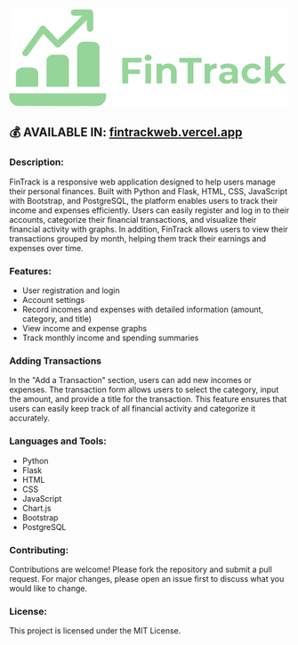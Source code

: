 ![FinTrack Logo](static/images/fintrack_logo.png)

## 💰 AVAILABLE IN: [fintrackweb.vercel.app](https://fintrackweb.vercel.app)

### Description:

FinTrack is a responsive web application designed to help users manage their personal finances. Built with Python and Flask, HTML, CSS, JavaScript with Bootstrap, and PostgreSQL, the platform enables users to track their income and expenses efficiently. Users can easily register and log in to their accounts, categorize their financial transactions, and visualize their financial activity with graphs. In addition, FinTrack allows users to view their transactions grouped by month, helping them track their earnings and expenses over time.

### Features:

- User registration and login
- Account settings
- Record incomes and expenses with detailed information (amount, category, and title)
- View income and expense graphs
- Track monthly income and spending summaries

### Adding Transactions

In the "Add a Transaction" section, users can add new incomes or expenses. The transaction form allows users to select the category, input the amount, and provide a title for the transaction. This feature ensures that users can easily keep track of all financial activity and categorize it accurately.

### Languages and Tools:

- Python
- Flask
- HTML
- CSS
- JavaScript
- Chart.js
- Bootstrap
- PostgreSQL

### Contributing:

Contributions are welcome! Please fork the repository and submit a pull request. For major changes, please open an issue first to discuss what you would like to change.

### License:

This project is licensed under the MIT License.

